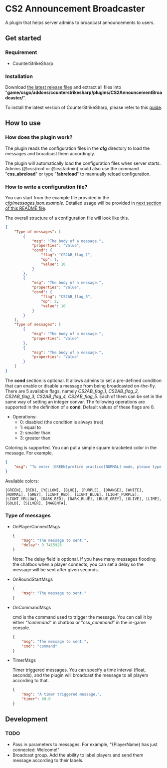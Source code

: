 # CS2 Announcement Broadcaster

A plugin that helps server admins to broadcast announcements to users.

## Get started

### Requirement

- CounterStrikeSharp

### Installation

Download [the latest release files](https://github.com/lengran/CS2AnnouncementBroadcaster/releases) and extract all files into "**game/csgo/addons/counterstrikesharp/plugins/CS2AnnouncementBroadcaster/**".

To install the latest version of CounterStrikeSharp, please refer to this [guide](https://docs.cssharp.dev/docs/guides/getting-started.html).

## How to use

### How does the plugin work?

The plugin reads the configuration files in the **cfg** directory to load the messages and broadcast them accordingly.

The plugin will automatically load the configuration files when server starts. Admins (@css/root or @css/admin) could also use the command "**css_abreload**" or type "**!abreload**" to mannually reload configuration.

### How to write a configuration file? 

You can start from the example file provided in the *cfg/messages.json.example*. Detailed usage will be provided in [next section of this README file](https://github.com/lengran/CS2AnnouncementBroadcaster?tab=readme-ov-file#type-of-messages).

The overall structure of a configuration file will look like this. 

```json
{
    "Type of messages": [
        {
            "msg": "The body of a message.",
            "properties": "Value",
            "cond": {
                "flag": "CS2AB_flag_1",
                "op": 1,
                "value": 10                
            }
        },
        {
            "msg": "The body of a message.",
            "properties": "Value",
            "cond": {
                "flag": "CS2AB_flag_5",
                "op": 2,
                "value": 10                
            }
        }
    ],
    "Type of messages": [
        {
            "msg": "The body of a message.",
            "properties": "Value"
        },
        {
            "msg": "The body of a message.",
            "properties": "Value"
        }
    ]
}
```

The **cond** section is optional. It allows admins to set a pre-defined condition that can enable or disable a message from being broadcasted on-the-fly. There are 5 available flags, namely *CS2AB_flag_1, CS2AB_flag_2, CS2AB_flag_3, CS2AB_flag_4, CS2AB_flag_5*. Each of them can be set in the same way of setting an integer convar. The following operations are supported in the definition of a **cond**. Default values of these flags are 0.

- Operations:
  - 0: disabled (the condition is always true)
  - 1: equal to
  - 2: smaller than
  - 3: greater than


Coloring is supported. You can put a simple square bracketed color in the message. For example,

```json
{
    "msg": "To enter [GREEN]prefire practice[NORMAL] mode, please type [RED]!prefire[NORMAL]."
}
```

Available colors: 

    [GREEN], [RED], [YELLOW], [BLUE], [PURPLE], [ORANGE], [WHITE], [NORMAL], [GREY], [LIGHT_RED], [LIGHT_BLUE], [LIGHT_PURPLE], [LIGHT_YELLOW], [DARK_RED], [DARK_BLUE], [BLUE_GREY], [OLIVE], [LIME], [GOLD], [SILVER], [MAGENTA].


### Type of messages

- OnPlayerConnectMsgs

    ```json
    {
        "msg": "The message to sent.",
        "delay": 3.7415926
    }
    ```

    Note: The delay field is optional. If you have many messages flooding the chatbox when a player connects, you can set a delay so the message will be sent after given seconds.

- OnRoundStartMsgs

    ```json
    {
        "msg": "The message to sent."
    }
    ```
- OnCommandMsgs
    
    cmd is the command used to trigger the message. You can call it by either "!*command*" in chatbox or "css_*command*" in the in-game console.

    ```json
    {
        "msg": "The message to sent.",
        "cmd": "command"
    }
    ```

- TimerMsgs

    Timer triggered messages. You can specify a time interval (float, seconds), and the plugin will broadcast the message to all players according to that.

    ```json
    {
        "msg": "A timer triggered message.",
        "timer": 60.0
    }
    ```

## Development

### TODO

- Pass in parameters to messages. For example, "{PlayerName} has just connected. Welcome!"
- Broadcast group. Add the ability to label players and send them message according to their labels.